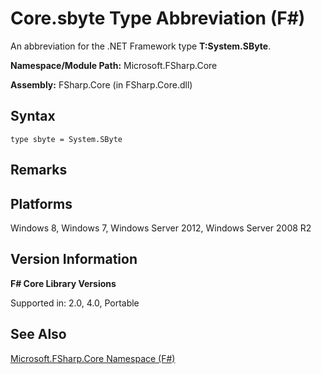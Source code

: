 # Core.sbyte Type Abbreviation (F#)

An abbreviation for the .NET Framework type **T:System.SByte**.

**Namespace/Module Path:** Microsoft.FSharp.Core

**Assembly:** FSharp.Core (in FSharp.Core.dll)


## Syntax

```
type sbyte = System.SByte
```

## Remarks

## Platforms
Windows 8, Windows 7, Windows Server 2012, Windows Server 2008 R2


## Version Information
**F# Core Library Versions**

Supported in: 2.0, 4.0, Portable




## See Also
[Microsoft.FSharp.Core Namespace &#40;F&#35;&#41;](Microsoft.FSharp.Core+Namespace+%28FSharp%29.md)


